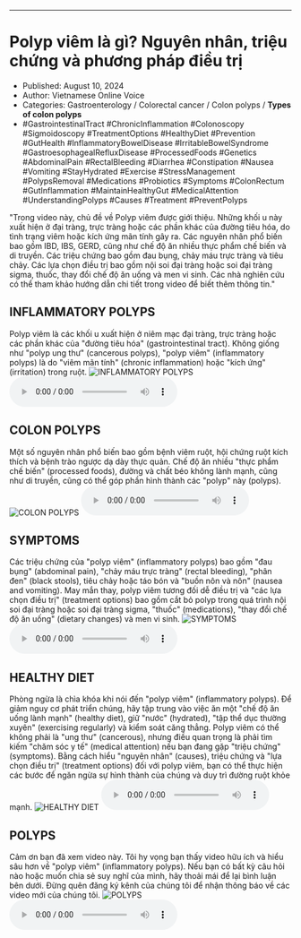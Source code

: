 
---

# Polyp viêm là gì? Nguyên nhân, triệu chứng và phương pháp điều trị

- Published: August 10, 2024
- Author: Vietnamese Online Voice
- Categories: Gastroenterology / Colorectal cancer / Colon polyps / **Types of colon polyps**
- #GastrointestinalTract #ChronicInflammation #Colonoscopy #Sigmoidoscopy #TreatmentOptions #HealthyDiet #Prevention #GutHealth #InflammatoryBowelDisease #IrritableBowelSyndrome #GastroesophagealRefluxDisease #ProcessedFoods #Genetics #AbdominalPain #RectalBleeding #Diarrhea #Constipation #Nausea #Vomiting #StayHydrated #Exercise #StressManagement #PolypsRemoval #Medications #Probiotics #Symptoms #ColonRectum #GutInflammation #MaintainHealthyGut #MedicalAttention #UnderstandingPolyps #Causes #Treatment #PreventPolyps

"Trong video này, chủ đề về Polyp viêm được giới thiệu. Những khối u này xuất hiện ở đại tràng, trực tràng hoặc các phần khác của đường tiêu hóa, do tình trạng viêm hoặc kích ứng mãn tính gây ra. Các nguyên nhân phổ biến bao gồm IBD, IBS, GERD, cũng như chế độ ăn nhiều thực phẩm chế biến và di truyền. Các triệu chứng bao gồm đau bụng, chảy máu trực tràng và tiêu chảy. Các lựa chọn điều trị bao gồm nội soi đại tràng hoặc soi đại tràng sigma, thuốc, thay đổi chế độ ăn uống và men vi sinh. Các nhà nghiên cứu có thể tham khảo hướng dẫn chi tiết trong video để biết thêm thông tin."


## INFLAMMATORY POLYPS

Polyp viêm là các khối u xuất hiện ở niêm mạc đại tràng, trực tràng hoặc các phần khác của "đường tiêu hóa" (gastrointestinal tract). Không giống như "polyp ung thư" (cancerous polyps), "polyp viêm" (inflammatory polyps) là do "viêm mãn tính" (chronic inflammation) hoặc "kích ứng" (irritation) trong ruột.
![INFLAMMATORY POLYPS](https://http-archiver-apis-production-80.schnworks.com/storage/images/transitions/2024-08-10/transition-16880082815-Montserrat-SemiBold-673AB7.jpg)
<audio controls>
    <source src="https://http-archiver-apis-production-80.schnworks.com/storage/storage/audio/file-15270637323.mp3" type="audio/mpeg">
</audio>



## COLON POLYPS

Một số nguyên nhân phổ biến bao gồm bệnh viêm ruột, hội chứng ruột kích thích và bệnh trào ngược dạ dày thực quản. Chế độ ăn nhiều "thực phẩm chế biến" (processed foods), đường và chất béo không lành mạnh, cũng như di truyền, cũng có thể góp phần hình thành các "polyp" này (polyps).
![COLON POLYPS](https://http-archiver-apis-production-80.schnworks.com/storage/images/transitions/2024-08-10/transition--14830231728-Montserrat-Regular-673AB7.jpg)
<audio controls>
    <source src="https://http-archiver-apis-production-80.schnworks.com/storage/storage/audio/file-11251262194.mp3" type="audio/mpeg">
</audio>



## SYMPTOMS

Các triệu chứng của "polyp viêm" (inflammatory polyps) bao gồm "đau bụng" (abdominal pain), "chảy máu trực tràng" (rectal bleeding), "phân đen" (black stools), tiêu chảy hoặc táo bón và "buồn nôn và nôn" (nausea and vomiting). May mắn thay, polyp viêm tương đối dễ điều trị và "các lựa chọn điều trị" (treatment options) bao gồm cắt bỏ polyp trong quá trình nội soi đại tràng hoặc soi đại tràng sigma, "thuốc" (medications), "thay đổi chế độ ăn uống" (dietary changes) và men vi sinh.
![SYMPTOMS](https://http-archiver-apis-production-80.schnworks.com/storage/images/transitions/2024-08-10/transition-3695014472-Montserrat-ExtraBold-7B1FA2.jpg)
<audio controls>
    <source src="https://http-archiver-apis-production-80.schnworks.com/storage/storage/audio/file-3659097131.mp3" type="audio/mpeg">
</audio>



## HEALTHY DIET

Phòng ngừa là chìa khóa khi nói đến "polyp viêm" (inflammatory polyps). Để giảm nguy cơ phát triển chúng, hãy tập trung vào việc ăn một "chế độ ăn uống lành mạnh" (healthy diet), giữ "nước" (hydrated), "tập thể dục thường xuyên" (exercising regularly) và kiểm soát căng thẳng. Polyp viêm có thể không phải là "ung thư" (cancerous), nhưng điều quan trọng là phải tìm kiếm "chăm sóc y tế" (medical attention) nếu bạn đang gặp "triệu chứng" (symptoms). Bằng cách hiểu "nguyên nhân" (causes), triệu chứng và "lựa chọn điều trị" (treatment options) đối với polyp viêm, bạn có thể thực hiện các bước để ngăn ngừa sự hình thành của chúng và duy trì đường ruột khỏe mạnh.
![HEALTHY DIET](https://http-archiver-apis-production-80.schnworks.com/storage/images/transitions/2024-08-10/transition--21032150748-Montserrat-Bold-004895.jpg)
<audio controls>
    <source src="https://http-archiver-apis-production-80.schnworks.com/storage/storage/audio/file-2289928076.mp3" type="audio/mpeg">
</audio>



## POLYPS

Cảm ơn bạn đã xem video này. Tôi hy vọng bạn thấy video hữu ích và hiểu sâu hơn về "polyp viêm" (inflammatory polyps). Nếu bạn có bất kỳ câu hỏi nào hoặc muốn chia sẻ suy nghĩ của mình, hãy thoải mái để lại bình luận bên dưới. Đừng quên đăng ký kênh của chúng tôi để nhận thông báo về các video mới của chúng tôi.
![POLYPS](https://http-archiver-apis-production-80.schnworks.com/storage/images/transitions/2024-08-10/transition--12866835771-Montserrat-Thin-004895.jpg)
<audio controls>
    <source src="https://http-archiver-apis-production-80.schnworks.com/storage/storage/audio/file-23406755540.mp3" type="audio/mpeg">
</audio>

